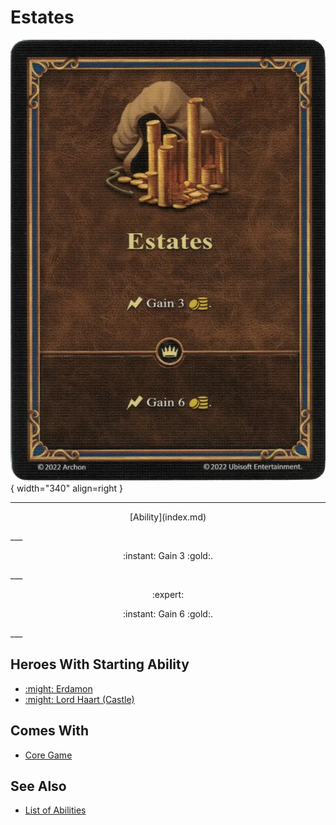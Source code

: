 # Estates

![Estates](../assets/abilities-estates.webp){ width="340" align=right }

___
<p style="text-align: center;" markdown>[Ability](index.md)</p>
___
<p style="text-align: center;" markdown>:instant: Gain 3 :gold:.</p>
___
<p style="text-align: center;" markdown> :expert: </p>

<p style="text-align: center;" markdown>:instant: Gain 6 :gold:.</p>
___


## Heroes With Starting Ability

- [:might: Erdamon](../heroes/erdamon.md)
- [:might: Lord Haart (Castle)](../heroes/lord_haart_castle.md)


## Comes With

- [Core Game](../content/core_game.md)


## See Also

- [List of Abilities](index.md)
